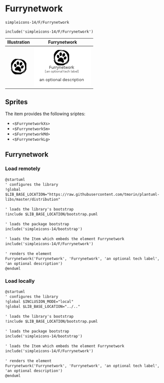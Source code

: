 # Furrynetwork


```text
simpleicons-14/F/Furrynetwork
```

```text
include('simpleicons-14/F/Furrynetwork')
```



| Illustration | Furrynetwork |
| :---: | :---: |
| ![illustration for Illustration](../../simpleicons-14/F/Furrynetwork.png) | ![illustration for Furrynetwork](../../simpleicons-14/F/Furrynetwork.Local.png) |



## Sprites
The item provides the following sriptes:

- `<$FurrynetworkXs>`
- `<$FurrynetworkSm>`
- `<$FurrynetworkMd>`
- `<$FurrynetworkLg>`





## Furrynetwork

### Load remotely
```plantuml
@startuml
' configures the library
!global $LIB_BASE_LOCATION="https://raw.githubusercontent.com/tmorin/plantuml-libs/master/distribution"

' loads the library's bootstrap
!include $LIB_BASE_LOCATION/bootstrap.puml

' loads the package bootstrap
include('simpleicons-14/bootstrap')

' loads the Item which embeds the element Furrynetwork
include('simpleicons-14/F/Furrynetwork')

' renders the element
Furrynetwork('Furrynetwork', 'Furrynetwork', 'an optional tech label', 'an optional description')
@enduml
```

### Load locally
```plantuml
@startuml
' configures the library
!global $INCLUSION_MODE="local"
!global $LIB_BASE_LOCATION="../.."

' loads the library's bootstrap
!include $LIB_BASE_LOCATION/bootstrap.puml

' loads the package bootstrap
include('simpleicons-14/bootstrap')

' loads the Item which embeds the element Furrynetwork
include('simpleicons-14/F/Furrynetwork')

' renders the element
Furrynetwork('Furrynetwork', 'Furrynetwork', 'an optional tech label', 'an optional description')
@enduml
```

